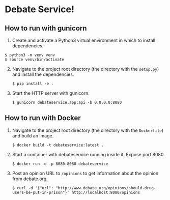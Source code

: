 # Debate Service!

## How to run with gunicorn

1. Create and activate a Python3 virtual environment in which to install
   dependencies.

  ```
  $ python3 -m venv venv
  $ source venv/bin/activate
  ```

2. Navigate to the project root directory (the directory with the `setup.py`)
   and install the dependencies.

   ```
   $ pip install -e .
   ```

3. Start the HTTP server with gunicorn.

   ```
   $ gunicorn debateservice.app:api -b 0.0.0.0:8080
   ```

## How to run with Docker

1. Navigate to the project root directory (the directory with the `Dockerfile`)
   and build an image.

   ```
   $ docker build -t debateservice:latest .
   ```

2. Start a container with debateservice running inside it. Expose port 8080.

   ```
   $ docker run -d -p 8080:8080 debateservice
   ```

3. Post an opinion URL to `/opinions` to get information about the opinion from
   debate.org.

   ```
   $ curl -d '{"url": "http://www.debate.org/opinions/should-drug-users-be-put-in-prison"}' http://localhost:8080/opinions
   ```
